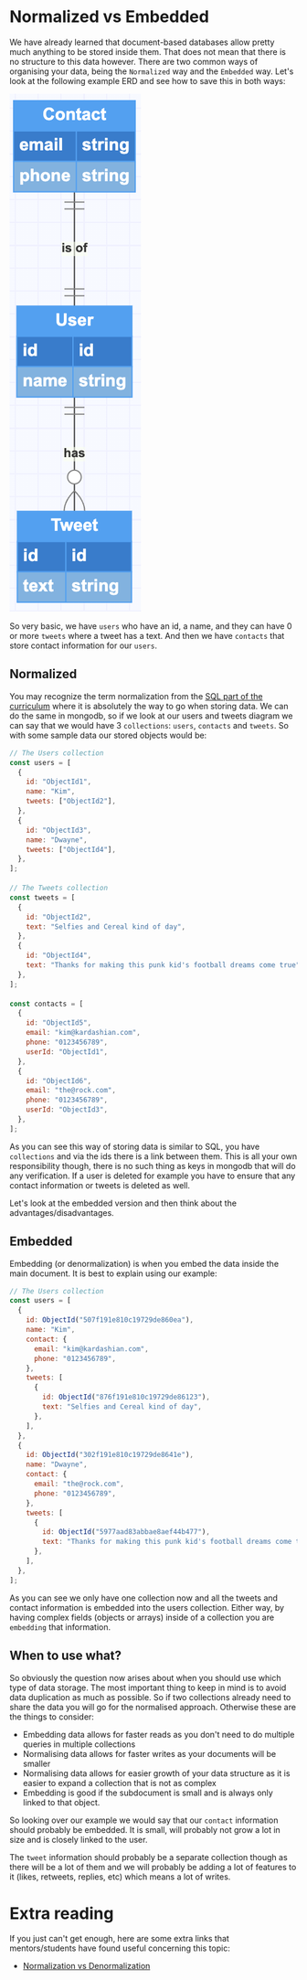 # Normalized vs Embedded

We have already learned that document-based databases allow pretty much anything to be stored inside them. That does not mean that there is no structure to this data however. There are two common ways of organising your data, being the `Normalized` way and the `Embedded` way. Let's look at the following example ERD and see how to save this in both ways:

![Tweet ERD](./assets/simple-tweet-erd.png)

So very basic, we have `users` who have an id, a name, and they can have 0 or more `tweets` where a tweet has a text. And then we have `contacts` that store contact information for our `users`.

## Normalized

You may recognize the term normalization from the [SQL part of the curriculum](../../sql/normalization.md) where it is absolutely the way to go when storing data. We can do the same in mongodb, so if we look at our users and tweets diagram we can say that we would have 3 `collections`: `users`, `contacts` and `tweets`. So with some sample data our stored objects would be:

```js
// The Users collection
const users = [
  {
    id: "ObjectId1",
    name: "Kim",
    tweets: ["ObjectId2"],
  },
  {
    id: "ObjectId3",
    name: "Dwayne",
    tweets: ["ObjectId4"],
  },
];

// The Tweets collection
const tweets = [
  {
    id: "ObjectId2",
    text: "Selfies and Cereal kind of day",
  },
  {
    id: "ObjectId4",
    text: "Thanks for making this punk kid's football dreams come true",
  },
];

const contacts = [
  {
    id: "ObjectId5",
    email: "kim@kardashian.com",
    phone: "0123456789",
    userId: "ObjectId1",
  },
  {
    id: "ObjectId6",
    email: "the@rock.com",
    phone: "0123456789",
    userId: "ObjectId3",
  },
];
```

As you can see this way of storing data is similar to SQL, you have `collections` and via the ids there is a link between them. This is all your own responsibility though, there is no such thing as keys in mongodb that will do any verification. If a user is deleted for example you have to ensure that any contact information or tweets is deleted as well.

Let's look at the embedded version and then think about the advantages/disadvantages.

## Embedded

Embedding (or denormalization) is when you embed the data inside the main document. It is best to explain using our example:

```js
// The Users collection
const users = [
  {
    id: ObjectId("507f191e810c19729de860ea"),
    name: "Kim",
    contact: {
      email: "kim@kardashian.com",
      phone: "0123456789",
    },
    tweets: [
      {
        id: ObjectId("876f191e810c19729de86123"),
        text: "Selfies and Cereal kind of day",
      },
    ],
  },
  {
    id: ObjectId("302f191e810c19729de8641e"),
    name: "Dwayne",
    contact: {
      email: "the@rock.com",
      phone: "0123456789",
    },
    tweets: [
      {
        id: ObjectId("5977aad83abbae8aef44b477"),
        text: "Thanks for making this punk kid's football dreams come true",
      },
    ],
  },
];
```

As you can see we only have one collection now and all the tweets and contact information is embedded into the users collection. Either way, by having complex fields (objects or arrays) inside of a collection you are `embedding` that information.

## When to use what?

So obviously the question now arises about when you should use which type of data storage. The most important thing to keep in mind is to avoid data duplication as much as possible. So if two collections already need to share the data you will go for the normalised approach. Otherwise these are the things to consider:

- Embedding data allows for faster reads as you don't need to do multiple queries in multiple collections
- Normalising data allows for faster writes as your documents will be smaller
- Normalising data allows for easier growth of your data structure as it is easier to expand a collection that is not as complex
- Embedding is good if the subdocument is small and is always only linked to that object.

So looking over our example we would say that our `contact` information should probably be embedded. It is small, will probably not grow a lot in size and is closely linked to the user.

The `tweet` information should probably be a separate collection though as there will be a lot of them and we will probably be adding a lot of features to it (likes, retweets, replies, etc) which means a lot of writes.

# Extra reading

If you just can't get enough, here are some extra links that mentors/students have found useful concerning this topic:

- [Normalization vs Denormalization](https://dev.to/damcosset/mongodb-normalization-vs-denormalization#:~:text=What%20is%20normalization%3F,multiple%20documents%20will%20reference%20it.)
